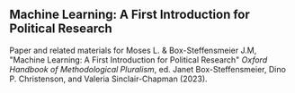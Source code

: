 ## Machine Learning: A First Introduction for Political Research
Paper and related materials for Moses L. &amp; Box-Steffensmeier J.M, "Machine Learning: A First Introduction for Political Research" *Oxford Handbook of Methodological Pluralism*, ed. Janet Box-Steffensmeier, Dino P. Christenson, and Valeria
Sinclair-Chapman (2023).
